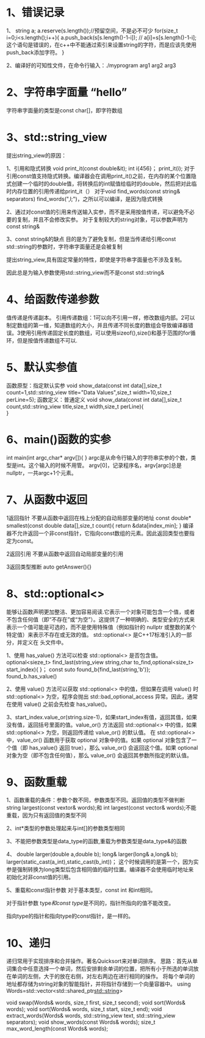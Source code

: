 # 1、错误记录
1、  string a;
    a.reserve(s.length());//预留空间，不是必不可少
    for(size_t i=0;i<s.length();i++){
        a.push_back(s[s.length()-1-i]);
       // a[i]=s[s.length()-1-i];这个语句是错误的，在c++中不能通过索引来设置string的字符，而是应该先使用push_back添加字符。
    }

2、编译好的可知性文件，在命令行输入：./myprogram arg1 arg2 arg3


# 2、字符串字面量 “hello”
字符串字面量的类型是const char[]，即字符数组

# 3、std::string_view
提出string_view的原因：

1、引用和隐式转换 
void print_it(const double&it);
int i{456}；
print_it(i);
对于引用const值支持隐式转换。编译器会在调用print_it()之前，在内存的某个位置隐式创建一个临时的double值，将转换后的int赋值给临时的double，然后把对此临时内存位置的引用传递给print_it（）
对于void find_words(const string& separators)
find_words(",l;")，之所以可以编译，是因为隐式转换

2、通过对const值的引用来传送输入实参，而不是采用按值传递，可以避免不必要的复制，并且不会修改实参。
对于复制较大的string对象，可以参数声明为const string& 

3、const string&的缺点
目的是为了避免复制，但是当传递给引用const std::string的参数时，字符串字面量还是会被复制

提出string_view,具有固定常量的特性，即使是字符串字面量也不涉及复制。

因此总是为输入参数使用std::string_view而不是const std::string&

# 4、给函数传递参数
值传递是传递副本。
引用传递数组：1可以向不引用一样，修改数组内部。2可以制定数组的第一维，知道数组的大小，并且传递不同长度的数组会导致编译器错误。3使用引用传递固定长度的数组，可以使用sizeof(),size()和基于范围的for循环，但是按值传递数组不可以.

# 5、默认实参值
函数原型：指定默认实参
void show_data(const int data[],size_t count=1,std::string_view title="Data Values",size_t width=10,size_t perLine=5);
函数定义：普通定义
void show_data(const int data[],size_t count,std::string_view title,size_t width,size_t perLine){   
}

# 6、main()函数的实参
int main(int argc,char* argv[]){
}
argc是从命令行输入的字符串实参的个数，类型是int。这个输入的时候不用管。
argv[0]，记录程序名，argv[argc]总是nullptr，一共argc+1个元素。

# 7、从函数中返回
1返回指针
不要从函数中返回在栈上分配的自动局部变量的地址
const double* smallest(const double data[],size_t count){
    return &data[index_min];
}
编译器不允许返回一个非const指针，它指向const数组的元素。因此返回类型也要指定为const。

2返回引用
不要从函数中返回自动局部变量的引用

3返回类型推断
auto getAnswer(){}

# 8、std::optional<>
能够让函数声明更加整洁、更加容易阅读.它表示一个对象可能包含一个值，或者不包含任何值（即“不存在”或“为空”）。这提供了一种明确的、类型安全的方式来表示一个值可能是可选的，而不是使用特殊值（例如指针的 nullptr 或整数的某个特定值）来表示不存在或无效的值。
std::optional<> 是C++17标准引入的一部分，并定义在 <optional> 头文件中。

1、使用 has_value() 方法可以检查 std::optional<> 是否包含值。
    optional<sieze_t> find_last(string_view string,char to_find,optional<size_t> start_index){ }；
    const suto found_b{find_last(string,'b')};
    found_b.has_value()

2、使用 value() 方法可以获取 std::optional<> 中的值，但如果在调用 value() 时 std::optional<> 为空，程序会抛出           std::bad_optional_access 异常。因此，通常在使用 value() 之前会先检查 has_value()。

3、start_index.value_or(string.size-1)，如果start_index有值，返回其值，如果没有值，返回括号里面的值。value_or() 方法返回 std::optional<> 中的值，如果 std::optional<> 为空，则返回传递给 value_or() 的默认值。
    在 std::optional<> 中，value_or() 函数用于获取 optional 对象中的值。如果 optional 对象包含了一个值（即 has_value() 返回 true），那么 value_or() 会返回这个值。如果 optional 对象为空（即不包含任何值），那么 value_or() 会返回其参数所指定的默认值。


# 9、函数重载
1、函数重载的条件：参数个数不同，参数类型不同。返回值的类型不做判断
string largest(const vextor<string>& words);和
int largest(const vector<string>& words);不能重载，因为只有返回值的类型不同

2、int*类型的参数处理起来与int[]的参数类型相同

3、不能把参数类型是data_type的函数,重载为参数类型是data_type&的函数

4、
double larger(double a,double b);
long& larger(long& a,long& b);
larger(static_cast<long>(a_int),static_cast<long>(b_int))；
这个时候调用的是第一个，因为实参是强制转换为long类型后包含相同值的临时位置。编译器不会使用临时地址来初始化对非const值的引用。

5、重载和const指针参数
对于基本类型，const int 和int相同。

对于指针参数 type*和const type*是不同的，指针所指向的值不能改变。

指向type的指针和指向type的const指针，是一样的。

# 10、递归

递归常用于实现排序和合并操作。著名Quicksort来对单词排序。
思路：首先从单词集合中任意选择一个单词，然后安排剩余单词的位置，把所有小于所选的单词放在单词的左侧，大于的放在右侧，对左右两边在进行相同的操作。
将每个单词的地址都存储为string对象的智能指针，并将指针存储到一个向量容器中。
using Words=std::vector<std::shared_ptr<std::string>>

void swap(Words& words, size_t first, size_t second);
void sort(Words& words);
void sort(Words& words, size_t start, size_t end);
void extract_words(Words& words, std::string_view text, std::string_view separators);
void show_words(const Words& words);
size_t max_word_length(const Words& words);









